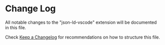 # Change Log

All notable changes to the "json-ld-vscode" extension will be documented in this file.

Check [Keep a Changelog](http://keepachangelog.com/) for recommendations on how to structure this file.
